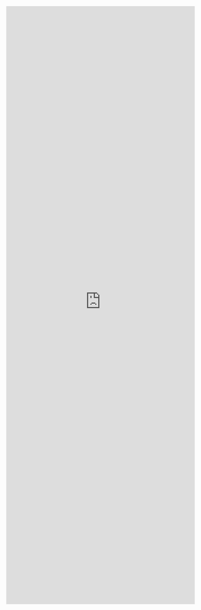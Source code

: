 <iframe 
    title='ResizeGroup Examples'
    src='https://fabricweb.z5.web.core.windows.net/pr-deploy-site/refs/heads/master/fabric-website-resources/dist/index.html#/examples/resizegroup?docsExample=true'
    frameborder='no'
    height='1600'
    style='width: 100%;'
>